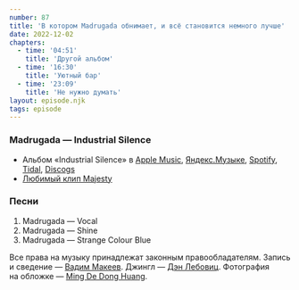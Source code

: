 ```yaml
---
number: 87
title: 'В котором Madrugada обнимает, и всё становится немного лучше'
date: 2022-12-02
chapters:
  - time: '04:51'
    title: 'Другой альбом'
  - time: '16:30'
    title: 'Уютный бар'
  - time: '23:09'
    title: 'Не нужно думать'
layout: episode.njk
tags: episode
---
```


### Madrugada — Industrial Silence

- Альбом «Industrial Silence» в
  [Apple Music](https://music.apple.com/album/1584658469),
  [Яндекс.Музыке](https://music.yandex.com/album/18125790),
  [Spotify](https://open.spotify.com/album/2raLQ8VpQxlIjv70bFj8YC),
  [Tidal](https://tidal.com/browse/album/196762137),
  [Discogs](https://www.discogs.com/master/179233)
- [Любимый клип Majesty](https://youtu.be/LE9AuZ35_AY)

### Песни

1. Madrugada — Vocal
2. Madrugada — Shine
3. Madrugada — Strange Colour Blue

Все права на музыку принадлежат законным правообладателям.
Запись и сведение — [Вадим Макеев](https://twitter.com/pepelsbey).
Джингл — [Дэн Лебовиц](https://www.youtube.com/channel/UC38A5qHrlc_Zgua7vL4b96w).
Фотография на обложке — [Ming De Dong Huang](https://unsplash.com/photos/IUud3kZxXfs).
